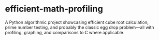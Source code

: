 # efficient-math-profiling
A Python algorithmic project showcasing efficient cube root calculation, prime number testing, and probably the classic egg drop problem—all with profiling, graphing, and comparisons to C where applicable.
